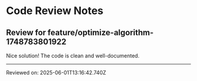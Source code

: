 # Code Review Notes

## Review for feature/optimize-algorithm-1748783801922

Nice solution! The code is clean and well-documented.

---
Reviewed on: 2025-06-01T13:16:42.740Z